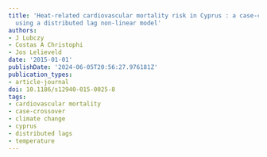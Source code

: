 ```yaml
---
title: 'Heat-related cardiovascular mortality risk in Cyprus : a case-crossover study
  using a distributed lag non-linear model'
authors:
- J Lubczy
- Costas A Christophi
- Jos Lelieveld
date: '2015-01-01'
publishDate: '2024-06-05T20:56:27.976181Z'
publication_types:
- article-journal
doi: 10.1186/s12940-015-0025-8
tags:
- cardiovascular mortality
- case-crossover
- climate change
- cyprus
- distributed lags
- temperature
---
```


